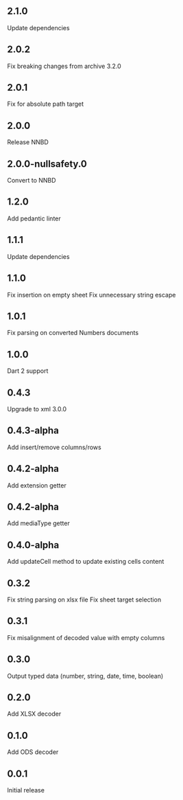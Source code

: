 ## 2.1.0
Update dependencies

## 2.0.2
Fix breaking changes from archive 3.2.0

## 2.0.1
Fix for absolute path target

## 2.0.0
Release NNBD

## 2.0.0-nullsafety.0
Convert to NNBD

## 1.2.0
Add pedantic linter

## 1.1.1
Update dependencies

## 1.1.0
Fix insertion on empty sheet
Fix unnecessary string escape

## 1.0.1
Fix parsing on converted Numbers documents

## 1.0.0
Dart 2 support

## 0.4.3
Upgrade to xml 3.0.0

## 0.4.3-alpha
Add insert/remove columns/rows

## 0.4.2-alpha
Add extension getter

## 0.4.2-alpha
Add mediaType getter

## 0.4.0-alpha
Add updateCell method to update existing cells content

## 0.3.2
Fix string parsing on xlsx file
Fix sheet target selection

## 0.3.1
Fix misalignment of decoded value with empty columns

## 0.3.0
Output typed data (number, string, date, time, boolean)

## 0.2.0
Add XLSX decoder

## 0.1.0
Add ODS decoder

## 0.0.1
Initial release
